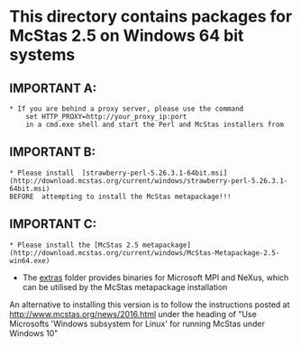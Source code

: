 # This directory contains packages for McStas 2.5 on Windows 64 bit systems


## IMPORTANT A:
	* If you are behind a proxy server, please use the command
		set HTTP_PROXY=http://your_proxy_ip:port
		in a cmd.exe shell and start the Perl and McStas installers from
	
##  IMPORTANT B:
	* Please install  [strawberry-perl-5.26.3.1-64bit.msi](http://download.mcstas.org/current/windows/strawberry-perl-5.26.3.1-64bit.msi)
	BEFORE  attempting to install the McStas metapackage!!!

## IMPORTANT C:
	* Please install the [McStas 2.5 metapackage](http://download.mcstas.org/current/windows/McStas-Metapackage-2.5-win64.exe)

* The [extras](http://download.mcstas.org/current/windows/extras)
  folder provides binaries for Microsoft MPI and NeXus, which can be utilised by the McStas metapackage installation



An alternative to installing this version is to follow the instructions
posted at http://www.mcstas.org/news/2016.html under the heading of
"Use Microsofts 'Windows subsystem for Linux' for running McStas 
under Windows 10"
